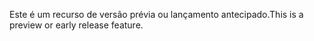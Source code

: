 <span data-ttu-id="04f86-101">Este é um recurso de versão prévia ou lançamento antecipado.</span><span class="sxs-lookup"><span data-stu-id="04f86-101">This is a preview or early release feature.</span></span>